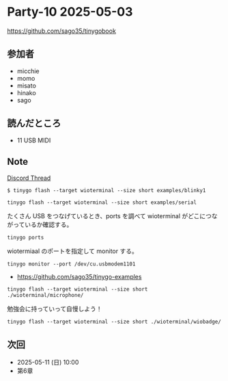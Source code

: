 # Party-10 2025-05-03

https://github.com/sago35/tinygobook

## 参加者

- micchie
- momo
- misato
- hinako
- sago

## 読んだところ
- 11 USB MIDI

## Note

[Discord Thread](https://discord.com/channels/689414179752247409/725156029033218080/1368017344839942247)

```
$ tinygo flash --target wioterminal --size short examples/blinky1
```

```
tinygo flash --target wioterminal --size short examples/serial
```

たくさん USB をつなげているとき、ports を調べて wioterminal がどこにつながっているか確認する。

```
tinygo ports 
```

wiotermiaal のポートを指定して monitor する。

```
tinygo monitor --port /dev/cu.usbmodem1101
```

- https://github.com/sago35/tinygo-examples

```
tinygo flash --target wioterminal --size short ./wioterminal/microphone/
```

勉強会に持っていって自慢しよう！

```
tinygo flash --target wioterminal --size short ./wioterminal/wiobadge/
```

## 次回

- 2025-05-11 (日) 10:00
- 第6章
